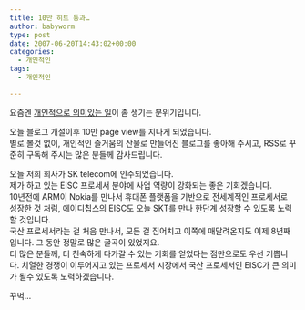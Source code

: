 ```yaml
---
title: 10만 히트 통과…
author: babyworm
type: post
date: 2007-06-20T14:43:02+00:00
categories:
  - 개인적인
tags:
  - 개인적인

---
```

요즘엔 <A href="http://babyworm.tistory.com/32" target=_blank>개인적으로 의미있는 일</A>이 좀 생기는 분위기입니다.  
  
오늘 블로그 개설이후 10만 page view를 지나게 되었습니다.  
별로 볼것 없이, 개인적인 즐거움의 산물로 만들어진 블로그를 좋아해 주시고, RSS로 꾸준히 구독해 주시는 많은 분들께 감사드립니다.  
  
오늘 저희 회사가 SK telecom에 인수되었습니다.  
제가 하고 있는 EISC 프로세서 분야에 사업 역량이 강화되는 좋은 기회겠습니다.  
10년전에 ARM이 Nokia를 만나서 휴대폰 플랫폼을 기반으로 전세계적인 프로세서로 성장한 것 처럼, 에이디칩스의 EISC도 오늘 SKT를 만나 한단계 성장할 수 있도록 노력할 것입니다.  
국산 프로세서라는 걸 처음 만나서, 모든 걸 집어치고 이쪽에 매달려온지도 이제 8년째입니다. 그 동안 정말로 많은 굴곡이 있었지요.  
더 많은 분들께, 더 친숙하게 다가갈 수 있는 기회를 얻었다는 점만으로도 우선 기쁩니다. 치열한 경쟁이 이루어지고 있는 프로세서 시장에서 국산 프로세서인 EISC가 큰 의미가 될수 있도록 노력하겠습니다.  
  
꾸벅&#8230;